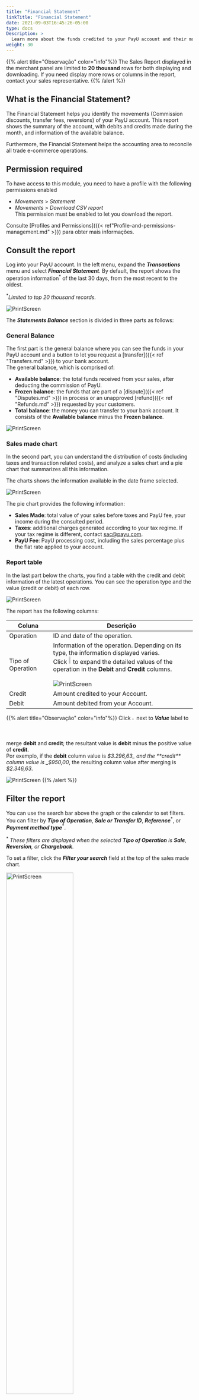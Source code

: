```yaml
---
title: "Financial Statement"
linkTitle: "Financial Statement"
date: 2021-09-03T16:45:26-05:00
type: docs
Description: >
  Learn more about the funds credited to your PayU account and their movements. In this section, you can also know the data available in this report.
weight: 30
---
```


{{% alert title="Observação" color="info"%}}
The Sales Report displayed in the merchant panel are limited to **20 thousand** rows for both displaying and downloading. If you need display more rows or columns in the report, contact your sales representative.
{{% /alert %}}

## What is the Financial Statement?
The Financial Statement helps you identify the movements (Commission discounts, transfer fees, reversions) of your PayU account. This report shows the summary of the account, with debits and credits made during the month, and information of the available balance.

Furthermore, the Financial Statement helps the accounting area to reconcile all trade e-commerce operations.

## Permission required
To have access to this module, you need to have a profile with the following permissions enabled

* _Movements_ > _Statement_	
* _Movements_ > _Download CSV report_<br>This permission must be enabled to let you download the report.

Consulte [Profiles and Permissions]({{< ref"Profile-and-permissions-management.md" >}}) para obter mais informações.

## Consult the report
Log into your PayU account. In the left menu, expand the _**Transactions**_ menu and select _**Financial Statement**_. By default, the report shows the operation information<sup>\*</sup> of the last 30 days, from the most recent to the oldest. 

<sup>*</sup>_Limited to top 20 thousand records._

![PrintScreen](/assets/Reports/Reports_19.png)

The **_Statements Balance_** section is divided in three parts as follows:

### General Balance
The first part is the general balance where you can see the funds in your PayU account and a button to let you request a [transfer]({{< ref "Transfers.md" >}}) to your bank account.<br>The general balance, which is comprised of:

* **Available balance**: the total funds received from your sales, after deducting the commission of PayU.
* **Frozen balance**: the funds that are part of a [dispute]({{< ref "Disputes.md" >}}) in process or an unapproved [refund]({{< ref "Refunds.md" >}}) requested by your customers.
* **Total balance**: the money you can transfer to your bank account. It consists of the **Available balance** minus the **Frozen balance**.

![PrintScreen](/assets/Reports/Reports_20.png)

### Sales made chart
In the second part, you can understand the distribution of costs (including taxes and transaction related costs), and analyze a sales chart and a pie chart that summarizes all this information.

The charts shows the information available in the date frame selected.

![PrintScreen](/assets/Reports/Reports_21.png)

The pie chart provides the following information:

* **Sales Made**: total value of your sales before taxes and PayU fee, your income during the consulted period.
* **Taxes**: additional charges generated according to your tax regime. If your tax regime is different, contact sac@payu.com.
* **PayU Fee**: PayU processing cost, including the sales percentage plus the flat rate applied to your account.

### Report table
In the last part below the charts, you find a table with the credit and debit information of the latest operations. You can see the operation type and the value (credit or debit) of each row.

![PrintScreen](/assets/Reports/Reports_22.png)

The report has the following columns:

| Coluna              | Descrição                                                                                         |
|---------------------|-----------------------------------------------------------------------------------------------------|
| Operation           | ID and date of the operation.                                                                       |
| Tipo of Operation   | Information of the operation. Depending on its type, the information displayed varies.<br>Click <img src="/assets/Reports/Reports_23.png" width="2%"/> to expand the detailed values of the operation in the **Debit** and **Credit** columns.<br><br>![PrintScreen](/assets/Reports/Reports_24.png) |
| Credit              | Amount credited to your Account.                                                                    |
| Debit               | Amount debited from your Account.                                                                   |

{{% alert title="Observação" color="info"%}}
Click <img src="/assets/Reports/Reports_25.png" width="1.5%"/> next to _**Value**_ label to merge **debit** and **credit**; the resultant value is **debit** minus the positive value of **credit**.<br>Por exemplo, if the **debit** column value is _$3.296,63_ and the **credit** column value is _$950,00_, the resulting column value after merging is _$2.346,63_.

![PrintScreen](/assets/Reports/Reports_26.png)
{{% /alert %}}

## Filter the report
You can use the search bar above the graph or the calendar to set filters. You can filter by _**Tipo of Operation**_, _**Sale or Transfer ID**_, _**Reference**_<sup>\*</sup>, or _**Payment method type**_<sup>\*</sup>.

<sup>\*</sup> _These filters are displayed when the selected **Tipo of Operation** is **Sale**, **Reversion**, or **Chargeback**_.

To set a filter, click the _**Filter your search**_ field at the top of the sales made chart.

<img src="/assets/Reports/Reports_27.png" alt="PrintScreen" width="60%"/><br>

Configure the values for the filters and click _**Search**_. Once you click it, the filter table shows the operations that meet the selected criteria.

Along with these filters, you can also set a time frame when the buyer performed the sale using the dates filter at the top right corner.

<img src="/assets/Reports/Reports_28.png" alt="PrintScreen" width="60%"/><br>

The date range of this filter is three (3) months before the end date. If you exceed this range, The report displays the information of three (3) months after the start date.<br>To see the information of a given date, set it for both start and end date.

## Download the report
To download the report, click the _**Download**_ button located at the top or at the bottom of the report table.

![PrintScreen](/assets/Reports/Reports_29.png)

A pop up window appear where you can select the options to generate the report<sup>\*</sup>.

<img src="/assets/Reports/Reports_30.png" alt="PrintScreen" width="50%"/>

{{% alert title="Observação" color="info"%}}
<sup>\*</sup> If the file format does not meet the your needs, contact your sales executive to know more about the option to send files through SFTP and the templates that we have for this report.
{{% /alert %}}

The report is automatically downloaded in an Excel (_.csv_) format. The name of the report uses the following formats:
* **CSV with what you are seeing on the screen** option: _[DownloadDateInMillis]\_statement\_report\_[AccountId].csv_
* **Balance from previous secure** option: _[AccountId]\_[DownloadDate]\_transactions.csv_<sup>\*</sup>

<sup>\*</sup> _Download date in format **dd-mm-yy-hh-mm-ss**_

<div style="display: flex;">
  <div style="float: left;width: 50%;text-align: center;margin: 10px;">
    <a href="/assets/SampleReports/1632847567058_statement_report_546703.csv">Download an example of the generated file using the <i><b>CSV with what you are seeing on the screen</b></i> option.</a>
  </div>
  <div style="float: left;width: 50%;text-align: center;margin: 10px;">
    <a href="/assets/SampleReports/546703_28-09-2021-11-48-07.285_transactions.xls">Download an example of the generated file using the <i><b>Balance from previous secure</b></i> option.</a>
  </div>
</div>
<br>

In the downloaded report, you can validate all the credits and debits of your account and also, you can reconcile the commissions of PayU that appear in the invoice received monthly.

![PrintScreen](/assets/Reports/Reports_31.png)
_PayU commissions and taxes appear in the invoice_

To reconcile the information with the [sales report]({{< ref "Sales-report.md" >}}), você pode usar the _**ReferenceCode**_ variable which appears in brackets in the transaction.

![PrintScreen](/assets/Reports/Reports_32.png)

In the generated report you find the following concepts.

| Concept                              | Descrição                                                                        |
|--------------------------------------|------------------------------------------------------------------------------------|
| **SALES**                            | Approved amount of the transaction.                                                |
| **POL_COMMISSION**                   | PayU commission: Fixed percentage established for trade + established fixed value. |
| **IVA_POL_COMMISSION**               | Tax commission.                                                                    |
| **IVA_RETENTION**                    | IVA retention.<sup>\*</sup>                                                        |
| **RENTA_RETENTION**                  | Retefuente retention.<sup>\*</sup>                                                 |
| **ICA_RETENTION**                    | ICA retention.<sup>\*</sup>                                                        |
| **RETENTION SALES**                  | Transaction refund.                                                                |
| **RETENTION POL_COMMISSION**         | Refund of the PayU Commission.                                                     |
| **RETENTION IVA_POL_COMMISSION**     | Refund of the PayU Commission tax.                                                 |
| **RETENTION IVA_RETENTION**          | Refund of the IVA retention.                                                       |
| **RETENTION RENTA_RETENTION**        | Refund of the Retefuente retention.                                                |
| **RETENTION ICA_RETENTION**          | Refund of the ICA retention.                                                       |
| **PAYMENT_ORDER**                    | Transfer of the available Balance to the registered bank account.                  |
| **PAYMENT_ORDER_POL_COMMISSION**     | Transfer cost.                                                                     |
| **IVA_PAYMENT_ORDER_POL_COMMISSION** | Transfer tax.                                                                      |
| **FREEZE_FUND**                      | Frozen balance (refunds or disputes).                                              |
| **UNFREEZE_FUND**                    | Release of the frozen amounts.                                                     |
| **CHARGEBACK**                       | Chargeback or lost dispute.                                                        |
| **DISCRETIONARY**                    | Discretionary movement or additional credit to the account.                        |

<sup>\*</sup> _Applies only to transactions with credit card._

{{% alert title="Observação" color="info"%}}
The generated report is stored during 90 days in the [My downloaded reports]({{< ref "Reports.md#my-downloaded-reports" >}}) section.
{{% /alert %}}